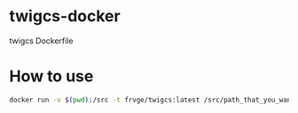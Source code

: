 # twigcs-docker
twigcs Dockerfile

# How to use
```bash
docker run -v $(pwd):/src -t frvge/twigcs:latest /src/path_that_you_want_to_check
``` 

